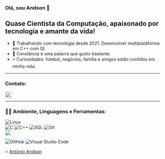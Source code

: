 ### Olá, sou Andson 👋


## Quase Cientista da Computação, apaixonado por tecnologia e amante da vida!
- 🔭 Trabalhando com tecnologia desde 2021. Desenvolver multiplataforma em C++ com Qt.
- 🌱 Constância é uma palavra que gosto bastante.
- ⚡ Curiosidades: futebol, negócios, família e amigos estão contidos em minha vida.

---

### Contato:
<a href="https://www.linkedin.com/in/ant%C3%B4nio-andson-694319204/">
  <img align="left" alt="andson" width="22px" src="https://cdn.jsdelivr.net/npm/simple-icons@v3/icons/linkedin.svg" />
</a>
</br>

---

### 👨‍💻 Ambiente, Linguagens e Ferramentas:
![Linux](https://img.shields.io/badge/-Linux-222222?style=flat&logo=linux&logoColor=FCC624)
</br>
![C](https://img.shields.io/badge/-C-000000?style=flat&logo=c)
![C++](https://img.shields.io/badge/-C++-000000?style=flat&logo=c%2B%2B)
![SQL](https://img.shields.io/badge/-SQL-000000?style=flat&logo=postgresql)
![Git](https://img.shields.io/badge/-Git-222222?style=flat&logo=git&logoColor=F05032)
</br>
<img width="30px" src="https://img.icons8.com/ios-filled/50/26e07f/qt.png"/>
</br>
![GitHub](https://img.shields.io/badge/-GitHub-222222?style=flat&logo=github&logoColor=181717)
![Visual Studio Code](https://img.shields.io/badge/-VSCode-444444?style=flat&logo=visual-studio-code&logoColor=007ACC)


⭐️ [Antônio Andson](https://github.com/andsonsilv)
